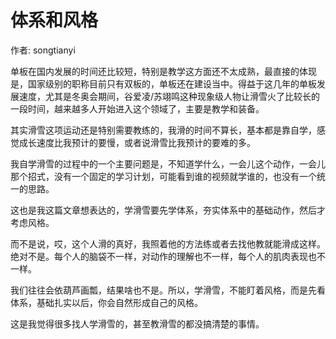 # 体系和风格

作者: songtianyi

单板在国内发展的时间还比较短，特别是教学这方面还不太成熟，最直接的体现是，国家级别的职称目前只有双板的，单板还在建设当中。得益于这几年的单板发展速度，尤其是冬奥会期间，谷爱凌/苏翊鸣这种现象级人物让滑雪火了比较长的一段时间，越来越多人开始进入这个领域了，主要是教学和装备。

其实滑雪这项运动还是特别需要教练的，我滑的时间不算长，基本都是靠自学，感觉成长速度比我预计的要慢，或者说滑雪比我预计的要难的多。

我自学滑雪的过程中的一个主要问题是，不知道学什么，一会儿这个动作，一会儿那个招式，没有一个固定的学习计划，可能看到谁的视频就学谁的，也没有一个统一的思路。

这也是我这篇文章想表达的，学滑雪要先学体系，夯实体系中的基础动作，然后才考虑风格。

而不是说，哎，这个人滑的真好，我照着他的方法练或者去找他教就能滑成这样。绝对不是。每个人的脑袋不一样，对动作的理解也不一样，每个人的肌肉表现也不一样。

我们往往会依葫芦画瓢，结果啥也不是。所以，学滑雪，不能盯着风格，而是先看体系，基础扎实以后，你会自然形成自己的风格。

这是我觉得很多找人学滑雪的，甚至教滑雪的都没搞清楚的事情。
